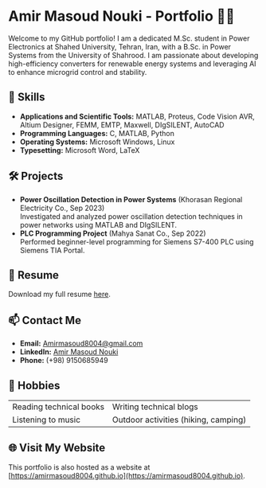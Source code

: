 # Amir Masoud Nouki - Portfolio 👨‍💻

Welcome to my GitHub portfolio! I am a dedicated M.Sc. student in Power Electronics at Shahed University, Tehran, Iran, with a B.Sc. in Power Systems from the University of Shahrood. I am passionate about developing high-efficiency converters for renewable energy systems and leveraging AI to enhance microgrid control and stability.

## 🔧 Skills
- **Applications and Scientific Tools:** MATLAB, Proteus, Code Vision AVR, Altium Designer, FEMM, EMTP, Maxwell, DIgSILENT, AutoCAD  
- **Programming Languages:** C, MATLAB, Python  
- **Operating Systems:** Microsoft Windows, Linux  
- **Typesetting:** Microsoft Word, LaTeX  

## 🛠️ Projects
- **Power Oscillation Detection in Power Systems** (Khorasan Regional Electricity Co., Sep 2023)  
  Investigated and analyzed power oscillation detection techniques in power networks using MATLAB and DIgSILENT.  
- **PLC Programming Project** (Mahya Sanat Co., Sep 2022)  
  Performed beginner-level programming for Siemens S7-400 PLC using Siemens TIA Portal.

## 📄 Resume
Download my full resume [here](https://github.com/Amirmasoudnouki/Amirmasoudnouki.github.io/blob/main/CV_Mar2025.pdf).

## 📫 Contact Me
- **Email:** [Amirmasoud8004@gmail.com](mailto:Amirmasoud8004@gmail.com)  
- **LinkedIn:** [Amir Masoud Nouki](https://linkedin.com/in/amir-masoud-nouki-1744982b2/)  
- **Phone:** (+98) 9150685949  

## 🎯 Hobbies
|               |               |
|---------------|---------------|
| Reading technical books | Writing technical blogs|
| Listening to music | Outdoor activities (hiking, camping) |

## 🌐 Visit My Website
This portfolio is also hosted as a website at [https://amirmasoud8004.github.io](https://amirmasoud8004.github.io).
